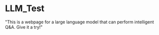 # LLM_Test
"This is a webpage for a large language model that can perform intelligent Q&A. Give it a try!"
